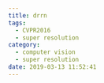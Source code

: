 ```yaml
---
title: drrn
tags:
  - CVPR2016
  - super resolution
category:
  - computer vision
  - super resolution
date: 2019-03-13 11:52:41
---
```

